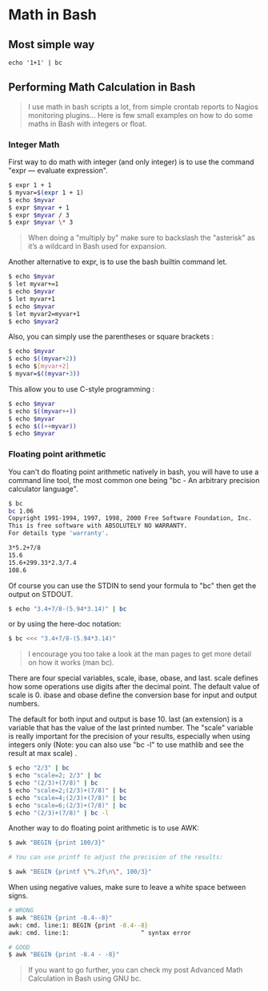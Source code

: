 # Math in Bash

## Most simple way
```
echo '1+1' | bc
```

## Performing Math Calculation in Bash
>I use math in bash scripts a lot, from simple crontab reports to Nagios monitoring plugins… Here is few small examples on how to do some maths in Bash with integers or float.

### Integer Math

First way to do math with integer (and only integer) is to use the command "expr — evaluate expression".


```bash
$ expr 1 + 1
$ myvar=$(expr 1 + 1)
$ echo $myvar
$ expr $myvar + 1
$ expr $myvar / 3
$ expr $myvar \* 3
```

> When doing a "multiply by" make sure to backslash the "asterisk"  as it’s a wildcard in Bash used for expansion.

Another alternative to expr, is to use the bash builtin command let.

```bash
$ echo $myvar
$ let myvar+=1
$ echo $myvar
$ let myvar+1
$ echo $myvar
$ let myvar2=myvar+1
$ echo $myvar2
```

Also, you can simply use the parentheses or square brackets :

```bash
$ echo $myvar
$ echo $((myvar+2))
$ echo $[myvar+2]
$ myvar=$((myvar+3))
```

This allow you to use C-style programming :

```bash
$ echo $myvar
$ echo $((myvar++))
$ echo $myvar
$ echo $((++myvar))
$ echo $myvar
```

### Floating point arithmetic

You can't do floating point arithmetic natively in bash, you will have to use a command line tool, the most common one being "bc - An arbitrary precision calculator language".

```bash
$ bc
bc 1.06
Copyright 1991-1994, 1997, 1998, 2000 Free Software Foundation, Inc.
This is free software with ABSOLUTELY NO WARRANTY.
For details type 'warranty'.
```

```bash
3*5.2+7/8
15.6
15.6+299.33*2.3/7.4
108.6
```

Of course you can use the STDIN to send your formula to "bc" then get the output on STDOUT.

```bash
$ echo "3.4+7/8-(5.94*3.14)" | bc
```

or by using the here-doc notation:

```bash
$ bc <<< "3.4+7/8-(5.94*3.14)"
```

> I encourage you too take a look at the man pages to get more detail on how it works (man bc).

There are four special variables, scale, ibase, obase, and last.  scale defines how some operations use digits after the decimal point.  The default value of scale is 0. ibase and obase define the conversion base for input and output numbers.

The default for both input and output is base 10.  last (an extension) is a variable that has the value of the last printed number.
The "scale" variable is really important for the precision of your results, especially when using integers only (Note: you can also use "bc -l" to use mathlib and see the result at max scale) .

```bash
$ echo "2/3" | bc
$ echo "scale=2; 2/3" | bc
$ echo "(2/3)+(7/8)" | bc
$ echo "scale=2;(2/3)+(7/8)" | bc
$ echo "scale=4;(2/3)+(7/8)" | bc
$ echo "scale=6;(2/3)+(7/8)" | bc
$ echo "(2/3)+(7/8)" | bc -l
```

Another way to do floating point arithmetic is to use AWK:

```bash
$ awk "BEGIN {print 100/3}"

# You can use printf to adjust the precision of the results:

$ awk "BEGIN {printf \"%.2f\n\", 100/3}"
```

When using negative values, make sure to leave a white space between signs.

```bash
# WRONG
$ awk "BEGIN {print -8.4--8}"
awk: cmd. line:1: BEGIN {print -8.4--8}
awk: cmd. line:1:                    ^ syntax error

# GOOD
$ awk "BEGIN {print -8.4 - -8}"
```
> If you want to go further, you can check my post Advanced Math Calculation in Bash using GNU bc.
